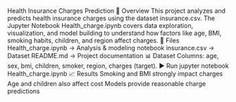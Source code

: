 Health Insurance Charges Prediction
📌 Overview
This project analyzes and predicts health insurance charges using the dataset insurance.csv.
The Jupyter Notebook Health_charge.ipynb covers data exploration, visualization, 
and model building to understand how factors like age, BMI, smoking habits, children, 
and region affect charges.
📂 Files
Health_charge.ipynb → Analysis & modeling notebook
insurance.csv → Dataset
README.md → Project documentation
📊 Dataset
Columns: age, sex, bmi, children, smoker, region, charges (target).
▶️ Run
jupyter notebook Health_charge.ipynb
📈 Results
Smoking and BMI strongly impact charges
Age and children also affect cost
Models provide reasonable charge predictions
